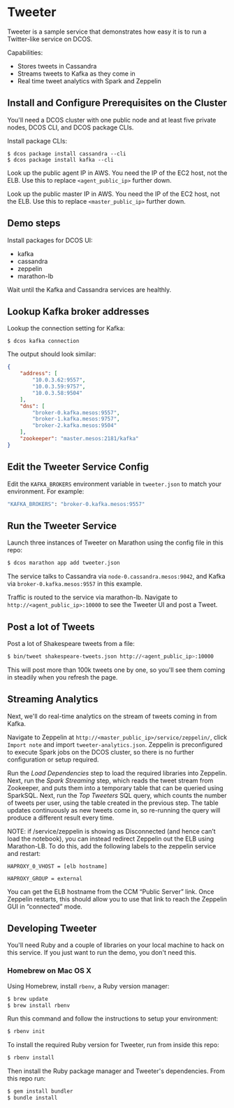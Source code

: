 # Tweeter

Tweeter is a sample service that demonstrates how easy it is to run a Twitter-like service on DCOS.

Capabilities:

* Stores tweets in Cassandra
* Streams tweets to Kafka as they come in
* Real time tweet analytics with Spark and Zeppelin


## Install and Configure Prerequisites on the Cluster

You'll need a DCOS cluster with one public node and at least five private nodes, DCOS CLI, and DCOS package CLIs.

Install package CLIs:

```base
$ dcos package install cassandra --cli
$ dcos package install kafka --cli
```

Look up the public agent IP in AWS. You need the IP of the EC2 host, not the ELB. Use this to replace `<agent_public_ip>` further down.

Look up the public master IP in AWS. You need the IP of the EC2 host, not the ELB. Use this to replace `<master_public_ip>` further down.


## Demo steps

Install packages for DCOS UI:
* kafka
* cassandra
* zeppelin
* marathon-lb

Wait until the Kafka and Cassandra services are healthly.

## Lookup Kafka broker addresses

Lookup the connection setting for Kafka:
    
```base
$ dcos kafka connection
```
    
The output should look similar:
```json
{
    "address": [
        "10.0.3.62:9557",
        "10.0.3.59:9757",
        "10.0.3.58:9504"
    ],
    "dns": [
        "broker-0.kafka.mesos:9557",
        "broker-1.kafka.mesos:9757",
        "broker-2.kafka.mesos:9504"
    ],
    "zookeeper": "master.mesos:2181/kafka"
}
```

## Edit the Tweeter Service Config

Edit the `KAFKA_BROKERS` environment variable in `tweeter.json` to match your environment. For example:

```bash
"KAFKA_BROKERS": "broker-0.kafka.mesos:9557"
```

## Run the Tweeter Service

Launch three instances of Tweeter on Marathon using the config file in this repo:

```bash
$ dcos marathon app add tweeter.json
```

The service talks to Cassandra via `node-0.cassandra.mesos:9042`, and Kafka via `broker-0.kafka.mesos:9557` in this example.

Traffic is routed to the service via marathon-lb. Navigate to `http://<agent_public_ip>:10000` to see the Tweeter UI and post a Tweet.


## Post a lot of Tweets

Post a lot of Shakespeare tweets from a file:

```bash
$ bin/tweet shakespeare-tweets.json http://<agent_public_ip>:10000
```

This will post more than 100k tweets one by one, so you'll see them coming in steadily when you refresh the page.


## Streaming Analytics

Next, we'll do real-time analytics on the stream of tweets coming in from Kafka.

Navigate to Zeppelin at `http://<master_public_ip>/service/zeppelin/`, click `Import note` and import `tweeter-analytics.json`. Zeppelin is preconfigured to execute Spark jobs on the DCOS cluster, so there is no further configuration or setup required.

Run the *Load Dependencies* step to load the required libraries into Zeppelin. Next, run the *Spark Streaming* step, which reads the tweet stream from Zookeeper, and puts them into a temporary table that can be queried using SparkSQL. Next, run the *Top Tweeters* SQL query, which counts the number of tweets per user, using the table created in the previous step. The table updates continuously as new tweets come in, so re-running the query will produce a different result every time.


NOTE: if /service/zeppelin is showing as Disconnected (and hence can’t load the notebook), you can instead redirect Zeppelin out the ELB using Marathon-LB. To do this, add the following labels to the zeppelin service and restart:


`HAPROXY_0_VHOST = [elb hostname]`

`HAPROXY_GROUP = external`

You can get the ELB hostname from the CCM “Public Server” link.  Once Zeppelin restarts, this should allow you to use that link to reach the Zeppelin GUI in “connected” mode.



## Developing Tweeter

You'll need Ruby and a couple of libraries on your local machine to hack on this service. If you just want to run the demo, you don't need this.

### Homebrew on Mac OS X

Using Homebrew, install `rbenv`, a Ruby version manager:

```bash
$ brew update
$ brew install rbenv
```

Run this command and follow the instructions to setup your environment:

```bash
$ rbenv init
```

To install the required Ruby version for Tweeter, run from inside this repo:

```bash
$ rbenv install
```

Then install the Ruby package manager and Tweeter's dependencies. From this repo run:

```bash
$ gem install bundler
$ bundle install
```
